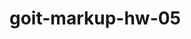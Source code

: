 # goit-markup-hw-05

<!-- git add .
git commit -m "Обновление файлов для 5.93 дз работы"
git push origin main
git status -->
